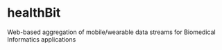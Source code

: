 # healthBit
Web-based aggregation of mobile/wearable data streams for Biomedical Informatics applications
